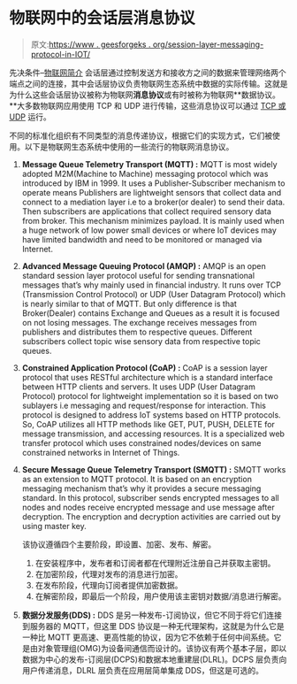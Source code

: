 # 物联网中的会话层消息协议

> 原文:[https://www . geesforgeks . org/session-layer-messaging-protocol-in-IOT/](https://www.geeksforgeeks.org/session-layer-messaging-protocols-in-iot/)

先决条件–[物联网简介](https://www.geeksforgeeks.org/introduction-to-internet-of-things-iot-set-1/)
会话层通过控制发送方和接收方之间的数据来管理网络两个端点之间的连接，其中会话层协议负责物联网生态系统中数据的实际传输。这就是为什么这些会话层协议被称为物联网**消息协议**或有时被称为物联网**数据协议。**大多数物联网应用使用 TCP 和 UDP 进行传输，这些消息协议可以通过 [TCP 或 UDP](https://www.geeksforgeeks.org/differences-between-tcp-and-udp/) 运行。

不同的标准化组织有不同类型的消息传递协议，根据它们的实现方式，它们被使用。以下是物联网生态系统中使用的一些流行的物联网消息协议。

1.  **Message Queue Telemetry Transport (MQTT) :**
    MQTT is most widely adopted M2M(Machine to Machine) messaging protocol which was introduced by IBM in 1999\. It uses a Publisher-Subscriber mechanism to operate means Publishers are lightweight sensors that collect data and connect to a mediation layer i.e to a broker(or dealer) to send their data. Then subscribers are applications that collect required sensory data from broker. This mechanism minimizes payload. It is mainly used when a huge network of low power small devices or where IoT devices may have limited bandwidth and need to be monitored or managed via Internet.

2.  **Advanced Message Queuing Protocol (AMQP) :**
    AMQP is an open standard session layer protocol useful for sending transnational messages that’s why mainly used in financial industry. It runs over TCP (Transmission Control Protocol) or UDP (User Datagram Protocol) which is nearly similar to that of MQTT. But only difference is that Broker(Dealer) contains Exchange and Queues as a result it is focused on not losing messages. The exchange receives messages from publishers and distributes them to respective queues. Different subscribers collect topic wise sensory data from respective topic queues.
3.  **Constrained Application Protocol (CoAP) :**
    CoAP is a session layer protocol that uses RESTful architecture which is a standard interface between HTTP clients and servers. It uses UDP (User Datagram Protocol) protocol for lightweight implementation so it is based on two sublayers i.e messaging and request/response for interaction. This protocol is designed to address IoT systems based on HTTP protocols. So, CoAP utilizes all HTTP methods like GET, PUT, PUSH, DELETE for message transmission, and accessing resources. It is a specialized web transfer protocol which uses constrained nodes/devices on same constrained networks in Internet of Things.
4.  **Secure Message Queue Telemetry Transport (SMQTT) :**
    SMQTT works as an extension to MQTT protocol. It is based on an encryption messaging mechanism that’s why it provides a secure messaging standard. In this protocol, subscriber sends encrypted messages to all nodes and nodes receive encrypted message and use message after decryption. The encryption and decryption activities are carried out by using master key.

    该协议遵循四个主要阶段，即设置、加密、发布、解密。

    1.  在安装程序中，发布者和订阅者都在代理附近注册自己并获取主密钥。
    2.  在加密阶段，代理对发布的消息进行加密。
    3.  在发布阶段，代理向订阅者提供加密数据。
    4.  在解密阶段，即最后一个阶段，用户使用该主密钥对数据/消息进行解密。
5.  **数据分发服务(DDS) :**
    DDS 是另一种发布-订阅协议，但它不同于将它们连接到服务器的 MQTT，但这里 DDS 协议是一种无代理架构，这就是为什么它是一种比 MQTT 更高速、更高性能的协议，因为它不依赖于任何中间系统。它是由对象管理组(OMG)为设备间通信而设计的。该协议有两个基本子层，即以数据为中心的发布-订阅层(DCPS)和数据本地重建层(DLRL)。DCPS 层负责向用户传递消息，DLRL 层负责在应用层简单集成 DDS，但这是可选的。